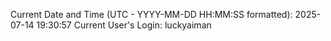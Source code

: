 Current Date and Time (UTC - YYYY-MM-DD HH:MM:SS formatted): 2025-07-14 19:30:57
Current User's Login: luckyaiman
